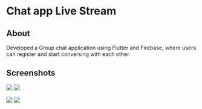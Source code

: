 # Chat app Live Stream

## About
Developed a Group chat application using Flutter and Firebase, 
where users can register and start conversing with each other.

## Screenshots

![](https://user-images.githubusercontent.com/48976562/94471865-26beeb80-01ca-11eb-8c2e-709619137050.png) ![](https://user-images.githubusercontent.com/48976562/94471920-3dfdd900-01ca-11eb-8853-08fc4b9b63b8.png)

![](https://user-images.githubusercontent.com/48976562/94472122-9208bd80-01ca-11eb-9d30-05a54988229b.png) ![](https://user-images.githubusercontent.com/48976562/94468335-874b2a00-01c4-11eb-881e-bcd64192f2dd.png)


